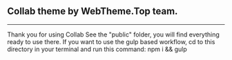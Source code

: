 ## Collab theme by WebTheme.Top team.
---
Thank you for using Collab See the "public" folder, you will find everything ready to use there. If you want to use the gulp based workflow, cd to this directory in your terminal and run this command: npm i && gulp